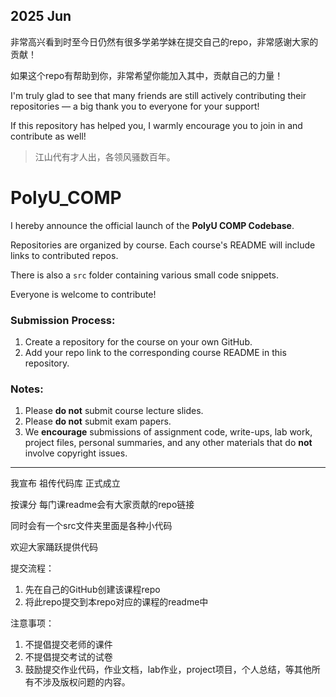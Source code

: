 ## 2025 Jun
非常高兴看到时至今日仍然有很多学弟学妹在提交自己的repo，非常感谢大家的贡献！

如果这个repo有帮助到你，非常希望你能加入其中，贡献自己的力量！

I'm truly glad to see that many friends are still actively contributing their repositories — a big thank you to everyone for your support!

If this repository has helped you, I warmly encourage you to join in and contribute as well!

> 江山代有才人出，各领风骚数百年。

# PolyU_COMP

I hereby announce the official launch of the **PolyU COMP Codebase**.

Repositories are organized by course. Each course's README will include links to contributed repos.

There is also a `src` folder containing various small code snippets.

Everyone is welcome to contribute!

### Submission Process:

1. Create a repository for the course on your own GitHub.
2. Add your repo link to the corresponding course README in this repository.

### Notes:

1. Please **do not** submit course lecture slides.
2. Please **do not** submit exam papers.
3. We **encourage** submissions of assignment code, write-ups, lab work, project files, personal summaries, and any other materials that do **not** involve copyright issues.

---

我宣布 祖传代码库 正式成立

按课分 每门课readme会有大家贡献的repo链接

同时会有一个src文件夹里面是各种小代码

欢迎大家踊跃提供代码

提交流程：
1. 先在自己的GitHub创建该课程repo
2. 将此repo提交到本repo对应的课程的readme中

注意事项：
1. 不提倡提交老师的课件
2. 不提倡提交考试的试卷
3. 鼓励提交作业代码，作业文档，lab作业，project项目，个人总结，等其他所有不涉及版权问题的内容。
